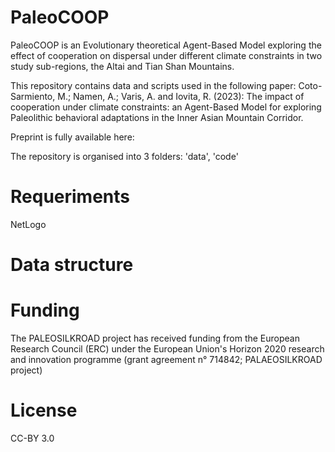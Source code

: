 # PaleoCOOP

PaleoCOOP is an Evolutionary theoretical Agent-Based Model exploring the effect of cooperation on dispersal under different climate constraints in two study sub-regions, the Altai and Tian Shan Mountains. 

This repository contains data and scripts used in the following paper:
Coto-Sarmiento, M.; Namen, A.; Varis, A. and Iovita, R. (2023): The impact of cooperation under climate constraints: an Agent-Based Model for exploring Paleolithic behavioral adaptations in the Inner Asian Mountain Corridor. 

Preprint is fully available here:

The repository is organised into 3 folders: 'data', 'code'

# Requeriments

NetLogo

# Data structure
# Funding
The PALEOSILKROAD project has received funding from the European Research Council (ERC) under the European Union's Horizon 2020 research and innovation programme (grant agreement n° 714842; PALAEOSILKROAD project)
# License
CC-BY 3.0
